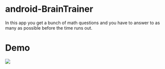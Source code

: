 # android-BrainTrainer  
In this app you get a bunch of math questions and you have to answer to as many as possible before the time runs out.  
  
# Demo  
![](https://i.imgur.com/1fopl3D.gif)
